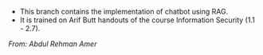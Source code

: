 - This branch contains the implementation of chatbot using RAG.
- It is trained on Arif Butt handouts of the course Information Security (1.1 - 2.7).

_From: Abdul Rehman Amer_
